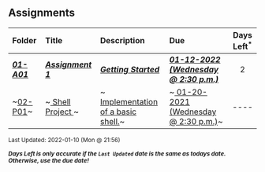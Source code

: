 ## Assignments

| Folder | Title | Description | Due | Days Left<sup>*</sup> |
|:------|:------|:------|:------|:-----:|
| ***<a href="https://github.com/rugbyprof/5143-Operating-Systems/tree/master/Assignments/01-A01">01-A01</a>*** | ***<a href="https://github.com/rugbyprof/5143-Operating-Systems/tree/master/Assignments/01-A01"> Assignment 1 </a>*** | ***<a href="https://github.com/rugbyprof/5143-Operating-Systems/tree/master/Assignments/01-A01"> Getting Started</a>*** | ***<a href="https://github.com/rugbyprof/5143-Operating-Systems/tree/master/Assignments/01-A01"> 01-12-2022 (Wednesday @ 2:30 p.m.)</a>*** | 2 |
| ~<a href="https://github.com/rugbyprof/5143-Operating-Systems/tree/master/Assignments/02-P01">02-P01</a>~ | ~<a href="https://github.com/rugbyprof/5143-Operating-Systems/tree/master/Assignments/02-P01"> Shell Project </a>~ | ~<a href="https://github.com/rugbyprof/5143-Operating-Systems/tree/master/Assignments/02-P01"> Implementation of a basic shell.</a>~ | ~<a href="https://github.com/rugbyprof/5143-Operating-Systems/tree/master/Assignments/02-P01"> 01-20-2021 (Wednesday @ 2:30 p.m.)</a>~ | ---- |

<sup>Last Updated: 2022-01-10 (Mon @ 21:56)</sup> 

<sup>***Days Left is only accurate if the `Last Updated` date is the same as todays date. Otherwise, use the due date!***</sup> 